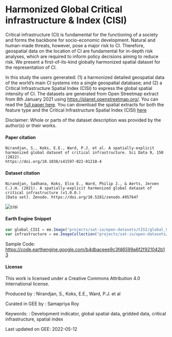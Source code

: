 # Harmonized Global Critical infrastructure & Index (CISI)

Critical infrastructure (CI) is fundamental for the functioning of a society and forms the backbone for socio-economic development. Natural and human-made threats, however, pose a major risk to CI. Therefore, geospatial data on the location of CI are fundamental for in-depth risk analyses, which are required to inform policy decisions aiming to reduce risk. We present a first-of-its-kind globally harmonized spatial dataset for the representation of CI.

In this study the users generated: (1) a harmonized detailed geospatial data of the world’s main CI systems into a single geospatial database; and (2) a Critical Infrastructure Spatial Index (CISI) to express the global spatial intensity of CI. The datasets are generated from Open Streetmap extract from 8th January 2021 using https://planet.openstreetmap.org/. You can read the [full paper here](https://www.nature.com/articles/s41597-022-01218-4). You can download the spatial extracts for both the feature type and the Critical Infrastructure Spatial Index (CISI) [here](https://zenodo.org/record/4957647#.Yl5lhFzMJct)

Disclaimer: Whole or parts of the dataset description was provided by the author(s) or their works.

#### Paper citation

```
Nirandjan, S., Koks, E.E., Ward, P.J. et al. A spatially-explicit harmonized global dataset of critical infrastructure. Sci Data 9, 150 (2022).
https://doi.org/10.1038/s41597-022-01218-4
```


#### Dataset citation

```
Nirandjan, Sadhana, Koks, Elco E., Ward, Philip J., & Aerts, Jeroen C.J.H. (2021). A spatially-explicit harmonized global dataset of critical infrastructure (v1.0.0.)
[Data set]. Zenodo. https://doi.org/10.5281/zenodo.4957647
```

![cisi](https://user-images.githubusercontent.com/6677629/168509625-651d2582-0518-41bf-897e-e1468af52c95.gif)


#### Earth Engine Snippet

```js
var global_CISI = ee.Image("projects/sat-io/open-datasets/CISI/global_CISI"),
var infrastructure = ee.ImageCollection("projects/sat-io/open-datasets/CISI/amount_infrastructure");
```

Sample Code: https://code.earthengine.google.com/b4dbaceee9c3f46599a6f2f921042b13


#### License
This work is licensed under a Creative Commons Attribution 4.0 International license.

Produced by : Nirandjan, S., Koks, E.E., Ward, P.J. et al

Curated in GEE by : Samapriya Roy

Keywords: : Development indicator, global spatial data, gridded data, critical infrastructure, spatial index

Last updated on GEE: 2022-05-12
